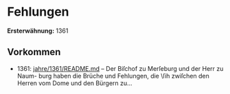 # Fehlungen

**Ersterwähnung:** 1361

## Vorkommen
- 1361: [jahre/1361/README.md](../jahre/1361/README.md) – Der Biſchof zu Merſeburg und der Herr zu Naum-
burg haben die Brüche und Fehlungen, die \ſih zwiſchen
den Herren vom Dome und den Bürgern zu...
